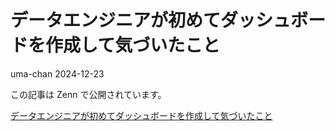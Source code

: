 # データエンジニアが初めてダッシュボードを作成して気づいたこと
uma-chan
2024-12-23

この記事は Zenn で公開されています。

[データエンジニアが初めてダッシュボードを作成して気づいたこと](https://zenn.dev/genda_jp/articles/2024-12-23-my-first-dashboard-building)
